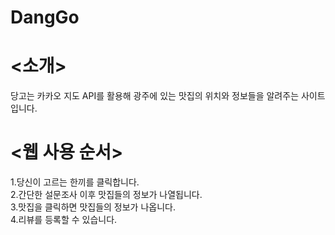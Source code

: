 # DangGo
# <소개>
당고는 카카오 지도 API를 활용해 광주에 있는 맛집의 위치와 정보들을 알려주는 사이트 입니다.

# <웹 사용 순서>
1.당신이 고르는 한끼를 클릭합니다.<br>
2.간단한 설문조사 이후 맛집들의 정보가 나열됩니다.<br>
3.맛집을 클릭하면 맛집들의 정보가 나옵니다.<br>
4.리뷰를 등록할 수 있습니다.
